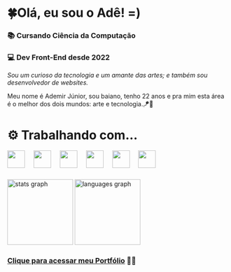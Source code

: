 # 🍀Olá, eu sou o Adê! =)

### 📚 Cursando Ciência da Computação

### 💻 Dev Front-End desde 2022

_Sou um curioso da tecnologia e um amante das artes; e também sou desenvolvedor de websites._

Meu nome é Ademir Júnior, sou baiano, tenho 22 anos e pra mim esta área é o melhor dos dois mundos: arte e tecnologia.🪁🦾

# ⚙️ Trabalhando com...

<div align="left">
  <img src="https://img.icons8.com/?size=100&id=uSHYbs6PJfMT&format=png&color=000000" height="40" />
  <img width="12" />
  <img src="https://cdn.jsdelivr.net/gh/devicons/devicon@latest/icons/javascript/javascript-original.svg" height="40" />
  <img width="12" />
  <img src="https://cdn.jsdelivr.net/gh/devicons/devicon/icons/typescript/typescript-original.svg" height="40" />
  <img width="12" />
  <img src="https://cdn.jsdelivr.net/gh/devicons/devicon@latest/icons/react/react-original.svg" height="40" />
  <img width="12" />
  <img src="https://cdn.jsdelivr.net/gh/devicons/devicon@latest/icons/tailwindcss/tailwindcss-original.svg" height="40" />
  <img width="12" />
  <img src="https://cdn.jsdelivr.net/gh/devicons/devicon@latest/icons/figma/figma-original.svg" height="40" />
</div>

###

<div align="left">
  <img src="https://github-readme-stats.vercel.app/api?username=adejuniorr&hide_title=false&hide_rank=false&show_icons=true&include_all_commits=true&count_private=true&disable_animations=false&theme=github_dark&locale=en&hide_border=false" height="150" alt="stats graph"  />
  <img src="https://github-readme-stats.vercel.app/api/top-langs?username=adejuniorr&locale=en&hide_title=false&layout=compact&card_width=320&langs_count=5&theme=github_dark&hide_border=false&hide=vhdl,java,handlebars,stata" height="150" alt="languages graph"  />
</div>

###

### <a href="https://dev-ade.vercel.app/">Clique para acessar meu Portfólio</a> 👨‍💻
